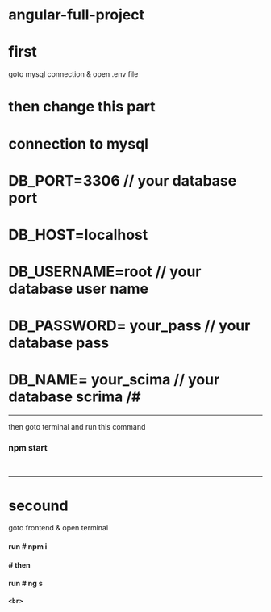 # angular-full-project

# first
goto mysql connection & open .env file


# then change this part
# connection to mysql
# DB_PORT=3306 // your database port
# DB_HOST=localhost
# DB_USERNAME=root // your database user name
# DB_PASSWORD= your_pass // your database pass
# DB_NAME= your_scima // your database scrima /#

<hr>

<p>then goto terminal and run this command</p>
<h3 style="bg-color:red">npm start</h3>
<br>
<hr>
<h1>secound</h1>
<p>goto frontend & open terminal </p>
<h4>run # npm i <h4> 
  # then 
  <h4>run # ng s <h4>
    
    <br>
    
